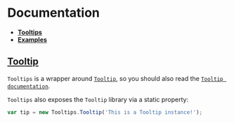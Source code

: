 # Documentation

- **[Tooltips](API.md)**
- **[Examples](Examples.md)**

## [Tooltip](https://github.com/darsain/tooltip)

`Tooltips` is a wrapper around [`Tooltip`](https://github.com/darsain/tooltip), so you should also read the [`Tooltip documentation`](https://github.com/darsain/tooltip/tree/master/docs).

`Tooltips` also exposes the `Tooltip` library via a static property:

```js
var tip = new Tooltips.Tooltip('This is a Tooltip instance!');
```